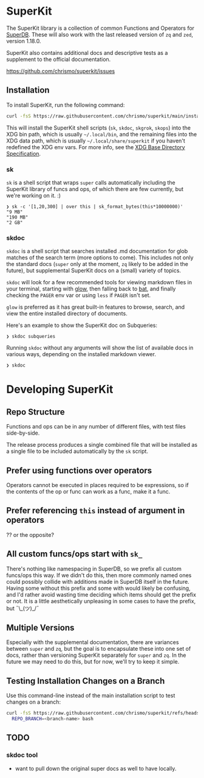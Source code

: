 # SuperKit

The SuperKit library is a collection of common Functions and Operators for
[SuperDB](https://superdb.org/). These will also work with the last released
version of `zq` and `zed`, version 1.18.0.
                            
SuperKit also contains additional docs and descriptive tests as a supplement to
the official documentation.

https://github.com/chrismo/superkit/issues

## Installation

To install SuperKit, run the following command:

```sh
curl -fsS https://raw.githubusercontent.com/chrismo/superkit/main/install.sh | bash
```

This will install the SuperKit shell scripts (`sk`, `skdoc`, `skgrok`, `skops`)
into the XDG bin path, which is usually `~/.local/bin`, and the remaining files
into the XDG data path, which is usually `~/.local/share/superkit` if you
haven't redefined the XDG env vars. For more info, see the [XDG Base Directory
Specification](https://specifications.freedesktop.org/basedir-spec/basedir-spec-latest.html).
               
### sk

`sk` is a shell script that wraps `super` calls automatically including the
SuperKit library of funcs and ops, of which there are few currently, but
we're working on it. :) 

```shell
❯ sk -c '[1,20,300] | over this | sk_format_bytes(this*10000000)'  
"9 MB"
"190 MB"
"2 GB"
```

### skdoc

`skdoc` is a shell script that searches installed .md documentation for glob
matches of the search term (more options to come). This includes not only the
standard docs (`super` only at the moment, `zq` likely to be added in the
future), but supplemental SuperKit docs on a (small) variety of topics.

`skdoc` will look for a few recommended tools for viewing markdown files in your
terminal, starting with
[glow](https://github.com/charmbracelet/glow?tab=readme-ov-file#glow), then
falling back to
[bat](https://github.com/sharkdp/bat?tab=readme-ov-file#installation), and
finally checking the `PAGER` env var or using `less` if `PAGER` isn't set.
                                                                          
`glow` is preferred as it has great built-in features to browse, search, and
view the entire installed directory of documents.

Here's an example to show the SuperKit doc on Subqueries:

```shell
❯ skdoc subqueries
```

Running `skdoc` without any arguments will show the list of available docs in
various ways, depending on the installed markdown viewer.

```shell
❯ skdoc
```

# Developing SuperKit
   
## Repo Structure

Functions and ops can be in any number of different files, with test files
side-by-side.

The release process produces a single combined file that will be installed as a
single file to be included automatically by the `sk` script.
              
## Prefer using functions over operators

Operators cannot be executed in places required to be expressions, so if the
contents of the op or func can work as a func, make it a func.
                    
## Prefer referencing `this` instead of argument in operators

?? or the opposite?

## All custom funcs/ops start with `sk_`

There's nothing like namespacing in SuperDB, so we prefix all custom funcs/ops
this way. If we didn't do this, then more commonly named ones could possibly
collide with additions made in SuperDB itself in the future. Having some without
this prefix and some with would likely be confusing, and I'd rather avoid
wasting time deciding which items should get the prefix or not. It is a little
aesthetically unpleasing in some cases to have the prefix, but ¯\\_(ツ)\_/¯

## Multiple Versions

Especially with the supplemental documentation, there are variances between
`super` and `zq`, but the goal is to encapsulate these into one set of docs,
rather than versioning SuperKit separately for `super` and `zq`. In the future
we may need to do this, but for now, we'll try to keep it simple.

## Testing Installation Changes on a Branch

Use this command-line instead of the main installation script to test changes on
a branch:

```sh
curl -fsS https://raw.githubusercontent.com/chrismo/superkit/refs/heads/<branch-name>/install.sh |
  REPO_BRANCH=<branch-name> bash
```

## TODO
                   
### skdoc tool

- want to pull down the original super docs as well to have locally.

